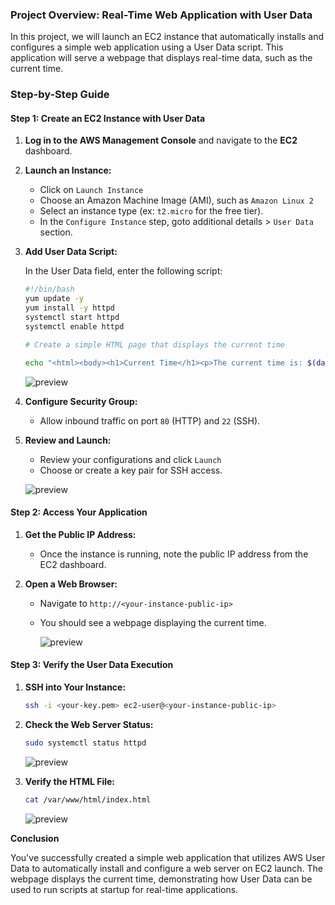 
### Project Overview: Real-Time Web Application with User Data

In this project, we will launch an EC2 instance that automatically installs and configures a simple web application
using a User Data script. This application will serve a webpage that displays real-time data, such as the current time.

### Step-by-Step Guide

#### Step 1: Create an EC2 Instance with User Data

1. **Log in to the AWS Management Console** and navigate to the **EC2** dashboard.

2. **Launch an Instance:**

   - Click on `Launch Instance`
   - Choose an Amazon Machine Image (AMI), such as `Amazon Linux 2`
   - Select an instance type (ex: `t2.micro` for the free tier).
   - In the `Configure Instance` step, goto additional details >  `User Data` section.

3. **Add User Data Script:**

   In the User Data field, enter the following script:

   ```bash
   #!/bin/bash
   yum update -y
   yum install -y httpd
   systemctl start httpd
   systemctl enable httpd

   # Create a simple HTML page that displays the current time

   echo "<html><body><h1>Current Time</h1><p>The current time is: $(date)</p></body></html>" > /var/www/html/index.html
   ```
   ![preview](images/dev43.png)
   
4. **Configure Security Group:**

   - Allow inbound traffic on port `80` (HTTP) and `22` (SSH).

5. **Review and Launch:**

   - Review your configurations and click `Launch`
   - Choose or create a key pair for SSH access.

   ![preview](images/dev44.png)


#### Step 2: Access Your Application

1. **Get the Public IP Address:**

   - Once the instance is running, note the public IP address from the EC2 dashboard.

2. **Open a Web Browser:**

   - Navigate to `http://<your-instance-public-ip>`
   - You should see a webpage displaying the current time.

      ![preview](images/dev45.png)

#### Step 3: Verify the User Data Execution

1. **SSH into Your Instance:**

   ```bash
   ssh -i <your-key.pem> ec2-user@<your-instance-public-ip>
   ```

2. **Check the Web Server Status:**

   ```bash
   sudo systemctl status httpd
   ```
   ![preview](images/dev46.png)   

3. **Verify the HTML File:**

   ```bash
   cat /var/www/html/index.html
   ```
   ![preview](images/dev47.png) 

**Conclusion**

You've successfully created a simple web application that utilizes AWS User Data to automatically install and configure a web server on EC2 launch. The webpage displays the current time, demonstrating how User Data can be used to run scripts at startup for real-time applications.

